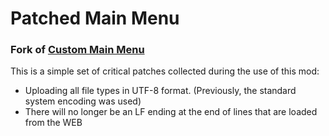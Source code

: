 # Patched Main Menu
### Fork of [Custom Main Menu](https://github.com/lumien231/Custom-Main-Menu)
This is a simple set of critical patches collected during the use of this mod:
* Uploading all file types in UTF-8 format.
    (Previously, the standard system encoding was used)
* There will no longer be an LF ending at the end of lines that are loaded from the WEB